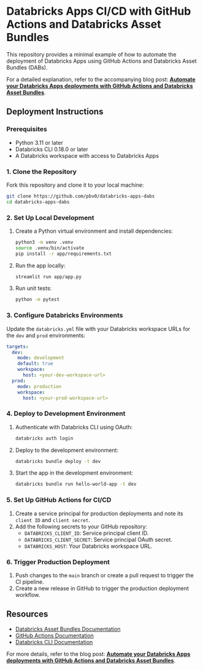# Databricks Apps CI/CD with GitHub Actions and Databricks Asset Bundles

This repository provides a minimal example of how to automate the deployment of Databricks Apps using GitHub Actions and Databricks Asset Bundles (DABs).

For a detailed explanation, refer to the accompanying blog post: [**Automate your Databricks Apps deployments with GitHub Actions and Databricks Asset Bundles**](https://www.tbd.com).

## Deployment Instructions

### Prerequisites

- Python 3.11 or later
- Databricks CLI 0.18.0 or later
- A Databricks workspace with access to Databricks Apps

### 1. Clone the Repository

Fork this repository and clone it to your local machine:

```bash
git clone https://github.com/pbv0/databricks-apps-dabs
cd databricks-apps-dabs
```

### 2. Set Up Local Development

1. Create a Python virtual environment and install dependencies:
   ```bash
   python3 -m venv .venv
   source .venv/bin/activate
   pip install -r app/requirements.txt
   ```
2. Run the app locally:
   ```bash
   streamlit run app/app.py
   ```
3. Run unit tests:
   ```bash
   python -m pytest
   ```

### 3. Configure Databricks Environments

Update the `databricks.yml` file with your Databricks workspace URLs for the `dev` and `prod` environments:

```yaml
targets:
  dev:
    mode: development
    default: true
    workspace:
      host: <your-dev-workspace-url>
  prod:
    mode: production
    workspace:
      host: <your-prod-workspace-url>
```

### 4. Deploy to Development Environment

1. Authenticate with Databricks CLI using OAuth:
   ```bash
   databricks auth login
   ```
2. Deploy to the development environment:
   ```bash
   databricks bundle deploy -t dev
   ```
3. Start the app in the development environment:
   ```bash
   databricks bundle run hello-world-app -t dev
   ```

### 5. Set Up GitHub Actions for CI/CD

1. Create a service principal for production deployments and note its `client ID` and `client secret`.
2. Add the following secrets to your GitHub repository:
   - `DATABRICKS_CLIENT_ID`: Service principal client ID.
   - `DATABRICKS_CLIENT_SECRET`: Service principal OAuth secret.
   - `DATABRICKS_HOST`: Your Databricks workspace URL.

### 6. Trigger Production Deployment

1. Push changes to the `main` branch or create a pull request to trigger the CI pipeline.
2. Create a new release in GitHub to trigger the production deployment workflow.

## Resources

- [Databricks Asset Bundles Documentation](https://docs.databricks.com/aws/en/dev-tools/bundles/)
- [GitHub Actions Documentation](https://docs.github.com/en/actions)
- [Databricks CLI Documentation](https://docs.databricks.com/aws/en/dev-tools/cli/)

For more details, refer to the blog post: [**Automate your Databricks Apps deployments with GitHub Actions and Databricks Asset Bundles**](https://www.tbd.com).
